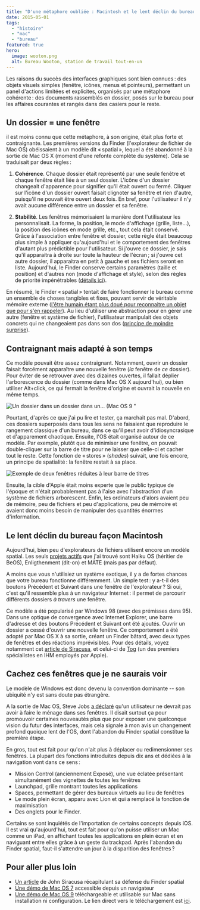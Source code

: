 ```yaml
---
title: "D'une métaphore oubliée : Macintosh et le lent déclin du bureau"
date: 2015-05-01
tags:
  - "histoire"
  - "mac"
  - "bureau"
featured: true
hero:
  image: wooton.png
  alt: Bureau Wooton, station de travail tout-en-un
---
```


Les raisons du succès des interfaces graphiques sont bien connues : des objets visuels simples (fenêtre, icônes, menus et pointeurs), permettant un panel d'actions limitées et explicites, organisés par une métaphore cohérente : des documents rassemblés en dossier, posés sur le bureau pour les affaires courantes et rangés dans des casiers pour le reste.

## Un dossier = une fenêtre

il est moins connu que cette métaphore, à son origine, était plus forte et contraignante. Les premières versions du Finder (l'explorateur de fichier de Mac OS) obéissaient à un modèle dit « spatial », lequel a été abandonné à la sortie de Mac OS X (moment d'une refonte complète du système). Cela se traduisait par deux règles :

1. **Cohérence**. Chaque dossier était représenté par une seule fenêtre et chaque fenêtre était liée à un seul dossier. L'icône d'un dossier changeait d'apparence pour signifier qu'il était ouvert ou fermé. Cliquer sur l'icône d'un dossier ouvert faisait clignoter sa fenêtre et rien d'autre, puisqu'il ne pouvait être ouvert deux fois. En bref, pour l'utilisateur il n'y avait aucune différence entre un dossier et sa fenêtre.

2. **Stabilité**. Les fenêtres mémorisaient la manière dont l'utilisateur les personnalisait. La forme, la position, le mode d'affichage (grille, liste...), la position des icônes en mode grille, etc., tout cela était conservé. Grâce à l'association entre fenêtre et dossier, cette règle était beaucoup plus simple à appliquer qu'aujourd'hui et le comportement des fenêtres d'autant plus prédictible pour l'utilisateur. Si j'ouvre ce dossier, je sais qu'il apparaitra à droite sur toute la hauteur de l'écran ; si j'ouvre cet autre dossier, il apparaitra en petit à gauche et ses fichiers seront en liste. Aujourd'hui, le Finder conserve certains paramètres (taille et position) et d'autres non (mode d'affichage et style), selon des règles de priorité impénétrables ([détails ici](http://hints.macworld.com/article.php?story=20030305025744788)).


En résumé, le Finder « spatial » tentait de faire fonctionner le bureau comme un ensemble de choses tangibles et fixes, pouvant servir de véritable mémoire externe ([l'être humain étant plus doué pour reconnaitre un objet que pour s'en rappeler](http://www.nngroup.com/articles/recognition-and-recall/)). Au lieu d'utiliser une abstraction pour en gérer une autre (fenêtre et système de fichier), l'utilisateur manipulait des objets concrets qui ne changeaient pas dans son dos ([principe de moindre surprise](http://en.wikipedia.org/wiki/Principle_of_least_astonishment)).

## Contraignant mais adapté à son temps

Ce modèle pouvait être assez contraignant. Notamment, ouvrir un dossier faisait forcément apparaître une nouvelle fenêtre (_la_ fenêtre de _ce_ dossier). Pour éviter de se retrouver avec des dizaines ouvertes, il fallait déplier l'arborescence du dossier (comme dans Mac OS X aujourd'hui), ou bien utiliser Alt+click, ce qui fermait la fenêtre d'origine et ouvrait la nouvelle en même temps.

![Un dossier dans un dossier dans un… (Mac OS 9 "](/assets/images/macOS9.png "Un dossier dans un dossier dans un… (Mac OS 9)")

Pourtant, d'après ce que j'ai pu lire et tester, ça marchait pas mal. D'abord, ces dossiers superposés dans tous les sens ne faisaient que reproduire le rangement classique d'un bureau, dans ce qu'il peut avoir d'idiosyncrasique et d'apparement chaotique. Ensuite, l'OS était organisé autour de ce modèle. Par exemple, plutôt que de minimiser une fenêtre, on pouvait double-cliquer sur la barre de titre pour ne laisser que celle-ci et cacher tout le reste. Cette fonction de « stores » (_shades_) suivait, une fois encore, un principe de spatialité : la fenêtre restait à sa place.

![Exemple de deux fenêtres réduites à leur barre de titres](/assets/images/MacOS9-shades.png " Exemple de deux fenêtres réduites à leur barre de titres")

Ensuite, la cible d'Apple était moins experte que le public typique de l'époque et n'était probablement pas à l'aise avec l'abstraction d'un système de fichiers arborescent. Enfin, les ordinateurs d'alors avaient peu de mémoire, peu de fichiers et peu d'applications, peu de mémoire et avaient donc moins besoin de manipuler des quantités énormes d'information.

## Le lent déclin du bureau façon Macintosh

Aujourd'hui, bien peu d'explorateurs de fichiers utilisent encore un modèle spatial. Les seuls [projets actifs](http://en.wikipedia.org/wiki/Spatial_file_manager#Examples) que j'ai trouvé sont Haiku OS (héritier de BeOS), Enligthenment (dit-on) et MATE (mais pas par défaut).

A moins que vous n'utilisiez un système exotique, il y a de fortes chances que votre bureau fonctionne différemment. Un simple test : y a-t-il des boutons Précédent et Suivant dans une fenêtre de l'explorateur ? Si oui, c'est qu'il ressemble plus à un navigateur Internet : il permet de parcourir différents dossiers _à travers_ une fenêtre.

Ce modèle a été popularisé par Windows 98 (avec des prémisses dans 95). Dans une optique de convergence avec Internet Explorer, une barre d'adresse et des boutons Précédent et Suivant ont été ajoutés. Ouvrir un dossier a cessé d'ouvrir une nouvelle fenêtre. Ce comportement a été adopté par Mac OS X à sa sortie, créant un Finder bâtard, avec deux types de fenêtres et des réactions imprévisibles. Pour des détails, voyez notamment cet [article de Siracusa](http://arstechnica.com/apple/2003/11/macosx-10-3/11/), et celui-ci de [Tog](http://www.asktog.com/columns/034OSX-FirstLook.html) (un des premiers spécialistes en IHM employés par Apple).

## Cachez ces fenêtres que je ne saurais voir

Le modèle de Windows est donc devenu la convention dominante -- son ubiquité n'y est sans doute pas étrangère.

A la sortie de Mac OS, Steve Jobs [a déclaré](http://www.zdnet.com/article/new-os-x-headlines-jobs-keynote/#!) qu'un utilisateur ne devrait pas avoir à faire le ménage dans ses fenêtres. Il disait surtout ça pour promouvoir certaines nouveautés plus que pour exposer une quelconque vision du futur des interfaces, mais cela signale à mon avis un changement profond quoique lent de l'OS, dont l'abandon du Finder spatial constitue la première étape.

En gros, tout est fait pour qu'on n'ait plus à déplacer ou redimensionner ses fenêtres. La plupart des fonctions introduites depuis dix ans et dédiées à la navigation vont dans ce sens :

- Mission Control (anciennement Exposé), une vue éclatée présentant simultanément des vignettes de toutes les fenêtres
- Launchpad, grille montrant toutes les applications
- Spaces, permettant de gérer des bureaux virtuels au lieu de fenêtres
- Le mode plein écran, apparu avec Lion et qui a remplacé la fonction de maximisation
- Des onglets pour le Finder.

Certains se sont inquiétés de l'importation de certains concepts depuis iOS. Il est vrai qu'aujourd'hui, tout est fait pour qu'on puisse utiliser un Mac comme un iPad, en affichant toutes les applications en plein écran et en naviguant entre elles grâce à un geste du trackpad. Après l'abandon du Finder spatial, faut-il s'attendre un jour à la disparition des fenêtres ?

## Pour aller plus loin

- [Un article](http://arstechnica.com/apple/2003/04/02/finder/) de John Siracusa récapitulant sa défense du Finder spatial
- [Une démo de Mac OS 7](https://jamesfriend.com.au/pce-js/) accessible depuis un navigateur
- [Une démo de Mac OS 9](http://www.macwindows.com/Emulator-for-Mac-OS-9-in-OS-X-updated-for-Mountain-Lion.html) téléchargeable et utilisable sur Mac sans installation ni configuration. Le lien direct vers le téléchargement est [ici](http://jon.brazoslink.net/jlg/COIV4.0.1+.zip).
